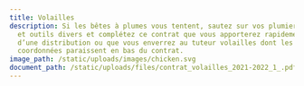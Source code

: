 ```yaml
---
title: Volailles
description: Si les bêtes à plumes vous tentent, sautez sur vos plumiers, encre
  et outils divers et complétez ce contrat que vous apporterez rapidement lors
  d’une distribution ou que vous enverrez au tuteur volailles dont les
  coordonnées paraissent en bas du contrat.
image_path: /static/uploads/images/chicken.svg
document_path: /static/uploads/files/contrat_volailles_2021-2022_1_.pdf
---
```

